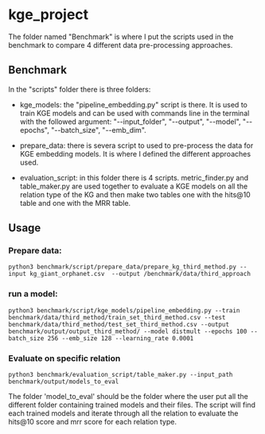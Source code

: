 # kge_project

The folder named "Benchmark" is where I put the scripts used in the benchmark to compare 4 different data pre-processing approaches. 

## Benchmark

In the "scripts" folder there is three folders:
- kge_models: the "pipeline_embedding.py" script is there. It is used to train KGE models and can be used with commands line in the terminal with the followed argument: "--input_folder", "--output", "--model", "--epochs", "--batch_size", "--emb_dim".

- prepare_data: there is severa script to used to pre-process the data for KGE embedding models. It is where I defined the different approaches used.

- evaluation_script: in this folder there is 4 scripts. metric_finder.py and table_maker.py are used together to evaluate a KGE models on all the relation type of the KG and then make two tables one with the hits@10 table and one with the MRR table.

## Usage

### Prepare data:

    python3 benchmark/script/prepare_data/prepare_kg_third_method.py --input kg_giant_orphanet.csv  --output /benchmark/data/third_approach

### run a model: 

    python3 benchmark/script/kge_models/pipeline_embedding.py --train benchmark/data/third_method/train_set_third_method.csv --test benchmark/data/third_method/test_set_third_method.csv --output benchmark/output/output_third_method/ --model distmult --epochs 100 --batch_size 256 --emb_size 128 --learning_rate 0.0001

### Evaluate on specific relation

    python3 benchmark/evaluation_script/table_maker.py --input_path benchmark/output/models_to_eval


The folder 'model_to_eval' should be the folder where the user put all the different folder containing trained models and their files.
The script will find each trained models and iterate through all the relation to evaluate the hits@10 score and mrr score for each relation type. 

